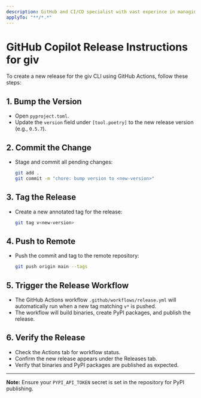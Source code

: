 ```yaml
---
description: GitHub and CI/CD specialist with vast experince in managing open source project on GitHub.
applyTo: "**/*.*"
---
```

# GitHub Copilot Release Instructions for giv

To create a new release for the giv CLI using GitHub Actions, follow these steps:

## 1. Bump the Version
- Open `pyproject.toml`.
- Update the `version` field under `[tool.poetry]` to the new release version (e.g., `0.5.7`).

## 2. Commit the Change
- Stage and commit all pending changes:
  ```bash
  git add .
  git commit -m "chore: bump version to <new-version>"
  ```

## 3. Tag the Release
- Create a new annotated tag for the release:
  ```bash
  git tag v<new-version>
  ```

## 4. Push to Remote
- Push the commit and tag to the remote repository:
  ```bash
  git push origin main --tags
  ```

## 5. Trigger the Release Workflow
- The GitHub Actions workflow `.github/workflows/release.yml` will automatically run when a new tag matching `v*` is pushed.
- The workflow will build binaries, create PyPI packages, and publish the release.

## 6. Verify the Release
- Check the Actions tab for workflow status.
- Confirm the new release appears under the Releases tab.
- Verify that binaries and PyPI packages are published as expected.

---

**Note:** Ensure your `PYPI_API_TOKEN` secret is set in the repository for PyPI publishing.
